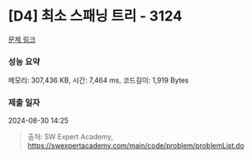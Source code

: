 # [D4] 최소 스패닝 트리 - 3124 

[문제 링크](https://swexpertacademy.com/main/code/problem/problemDetail.do?contestProbId=AV_mSnmKUckDFAWb) 

### 성능 요약

메모리: 307,436 KB, 시간: 7,464 ms, 코드길이: 1,919 Bytes

### 제출 일자

2024-08-30 14:25



> 출처: SW Expert Academy, https://swexpertacademy.com/main/code/problem/problemList.do